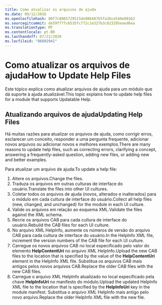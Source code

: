 ```yaml
---
title: Como atualizar os arquivos de ajuda
ms.date: 09/12/2016
ms.openlocfilehash: 80f7c8865729515de98648765fa36ce540e00162
ms.sourcegitcommit: de59ff77c6535fc772c1e327b3c823295eaed6ea
ms.translationtype: MT
ms.contentlocale: pt-BR
ms.lasthandoff: 07/22/2020
ms.locfileid: "86892941"
---
```

# <a name="how-to-update-help-files"></a><span data-ttu-id="502b3-102">Como atualizar os arquivos de ajuda</span><span class="sxs-lookup"><span data-stu-id="502b3-102">How to Update Help Files</span></span>

<span data-ttu-id="502b3-103">Este tópico explica como atualizar arquivos de ajuda para um módulo que dá suporte à ajuda atualizável.</span><span class="sxs-lookup"><span data-stu-id="502b3-103">This topic explains how to update help files for a module that supports Updatable Help.</span></span>

## <a name="updating-help-files"></a><span data-ttu-id="502b3-104">Atualizando arquivos de ajuda</span><span class="sxs-lookup"><span data-stu-id="502b3-104">Updating Help Files</span></span>

<span data-ttu-id="502b3-105">Há muitas razões para atualizar os arquivos de ajuda, como corrigir erros, esclarecer um conceito, responder a uma pergunta frequente, adicionar novos arquivos ou adicionar novos e melhores exemplos.</span><span class="sxs-lookup"><span data-stu-id="502b3-105">There are many reasons to update help files, such as correcting errors, clarifying a concept, answering a frequently-asked question, adding new files, or adding new and better examples.</span></span>

<span data-ttu-id="502b3-106">Para atualizar um arquivo de ajuda:</span><span class="sxs-lookup"><span data-stu-id="502b3-106">To update a help file:</span></span>

1. <span data-ttu-id="502b3-107">Altere os arquivos.</span><span class="sxs-lookup"><span data-stu-id="502b3-107">Change the files.</span></span>
1. <span data-ttu-id="502b3-108">Traduza os arquivos em outras culturas de interface do usuário.</span><span class="sxs-lookup"><span data-stu-id="502b3-108">Translate the files into other UI cultures.</span></span>
1. <span data-ttu-id="502b3-109">Coletar todos os arquivos de ajuda (novos, alterados e inalterados) para o módulo em cada cultura de interface do usuário.</span><span class="sxs-lookup"><span data-stu-id="502b3-109">Collect all help files (new, changed, and unchanged) for the module in each UI culture.</span></span>
1. <span data-ttu-id="502b3-110">Valide os arquivos em relação ao esquema XML.</span><span class="sxs-lookup"><span data-stu-id="502b3-110">Validate the files against the XML schema.</span></span>
1. <span data-ttu-id="502b3-111">Recrie os arquivos CAB para cada cultura de interface do usuário.</span><span class="sxs-lookup"><span data-stu-id="502b3-111">Rebuild the CAB files for each UI culture.</span></span>
1. <span data-ttu-id="502b3-112">No arquivo XML HelpInfo, aumente os números de versão do arquivo CAB para cada cultura de interface do usuário.</span><span class="sxs-lookup"><span data-stu-id="502b3-112">In the HelpInfo XML file, increment the version numbers of the CAB file for each UI culture.</span></span>
1. <span data-ttu-id="502b3-113">Carregue os novos arquivos CAB no local especificado pelo valor do elemento **HelpContentUri** no arquivo XML HelpInfo.</span><span class="sxs-lookup"><span data-stu-id="502b3-113">Upload the new CAB files to the location that is specified by the value of the **HelpContentUri** element in the HelpInfo XML file.</span></span> <span data-ttu-id="502b3-114">Substitua os arquivos CAB mais antigos pelos novos arquivos CAB.</span><span class="sxs-lookup"><span data-stu-id="502b3-114">Replace the older CAB files with the new CAB files.</span></span>
1. <span data-ttu-id="502b3-115">Carregue o arquivo XML HelpInfo atualizado no local especificado pela chave **HelpInfoUri** no manifesto do módulo.</span><span class="sxs-lookup"><span data-stu-id="502b3-115">Upload the updated HelpInfo XML file to the location that is specified by the **HelpInfoUri** key in the module manifest.</span></span> <span data-ttu-id="502b3-116">Substitua o arquivo XML HelpInfo mais antigo pelo novo arquivo.</span><span class="sxs-lookup"><span data-stu-id="502b3-116">Replace the older HelpInfo XML file with the new file.</span></span>
